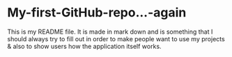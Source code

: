 # My-first-GitHub-repo...-again
This is my README file. It is made in mark down and is something that I should always try to fill out in order to make people want to use my projects & also to show users how the application itself works.
